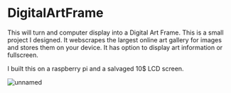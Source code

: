 # DigitalArtFrame

This will turn and computer display into a Digital Art Frame. This is a small project I designed. It webscrapes the largest online art gallery for images and stores them on your device. It has option to display art information or fullscreen.

I built this on a raspberry pi and a salvaged 10$ LCD screen.

![unnamed](https://user-images.githubusercontent.com/52512047/218915527-690147c8-eef6-47e1-bcb6-ed205b3a4431.jpg)
